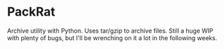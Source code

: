 # PackRat
Archive utility with Python. Uses tar/gzip to archive files. Still a huge WIP with plenty of bugs, but I'll be wrenching on it a lot in the following weeks.
